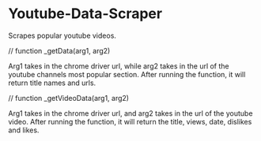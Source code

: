 # Youtube-Data-Scraper
Scrapes popular youtube videos.

// function _getData(arg1, arg2)

Arg1 takes in the chrome driver url, while arg2 takes in the url of the youtube channels most popular section.
After running the function, it will return title names and urls.

// function _getVideoData(arg1, arg2)

Arg1 takes in the chrome driver url, and arg2 takes in the url of the youtube video.
After running the function, it will return the title, views, date, dislikes and likes.
